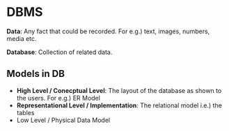# DBMS

**Data**: Any fact that could be recorded. For e.g.) text, images, numbers, media etc.

**Database**: Collection of related data.

## Models in DB

-   **High Level / Conecptual Level**: The layout of the database as shown to the users. For e.g.) ER Model
-   **Representational Level / Implementation**: The relational model i.e.) the tables
-   Low Level / Physical Data Model
